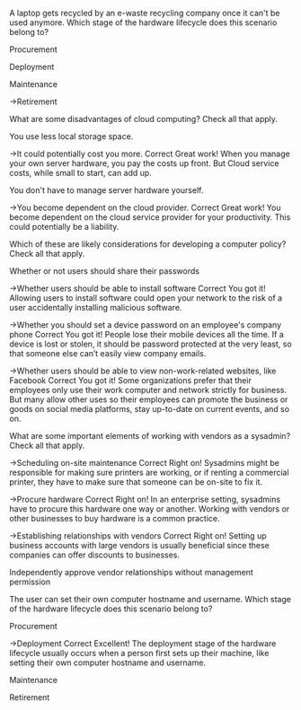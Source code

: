 A laptop gets recycled by an e-waste recycling company once it can't be used anymore. Which stage of the hardware lifecycle does this scenario belong to?

Procurement

Deployment

Maintenance

->Retirement




What are some disadvantages of cloud computing? Check all that apply.

You use less local storage space.

->It could potentially cost you more.
Correct
Great work! When you manage your own server hardware, you pay the costs up front. But Cloud service costs, while small to start, can add up.

You don't have to manage server hardware yourself.

->You become dependent on the cloud provider.
Correct
Great work! You become dependent on the cloud service provider for your productivity. This could potentially be a liability.





Which of these are likely considerations for developing a computer policy? Check all that apply.

Whether or not users should share their passwords

->Whether users should be able to install software
Correct
You got it! Allowing users to install software could open your network to the risk of a user accidentally installing malicious software.

->Whether you should set a device password on an employee's company phone
Correct
You got it! People lose their mobile devices all the time. If a device is lost or stolen, it should be password protected at the very least, so that someone else can’t easily view company emails.

->Whether users should be able to view non-work-related websites, like Facebook
Correct
You got it! Some organizations prefer that their employees only use their work computer and network strictly for business. But many allow other uses so their employees can promote the business or goods on social media platforms, stay up-to-date on current events, and so on.





What are some important elements of working with vendors as a sysadmin? Check all that apply.

->Scheduling on-site maintenance
Correct
Right on! Sysadmins might be responsible for making sure printers are working, or if renting a commercial printer, they have to make sure that someone can be on-site to fix it.

->Procure hardware
Correct
Right on! In an enterprise setting, sysadmins have to procure this hardware one way or another. Working with vendors or other businesses to buy hardware is a common practice.

->Establishing relationships with vendors
Correct
Right on! Setting up business accounts with large vendors is usually beneficial since these companies can offer discounts to businesses.

Independently approve vendor relationships without management permission




The user can set their own computer hostname and username. Which stage of the hardware lifecycle does this scenario belong to?

Procurement

->Deployment
Correct
Excellent! The deployment stage of the hardware lifecycle usually occurs when a person first sets up their machine, like setting their own computer hostname and username.

Maintenance

Retirement